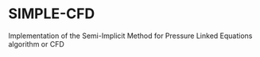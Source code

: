 # SIMPLE-CFD
Implementation of the Semi-Implicit Method for Pressure Linked Equations algorithm or CFD
